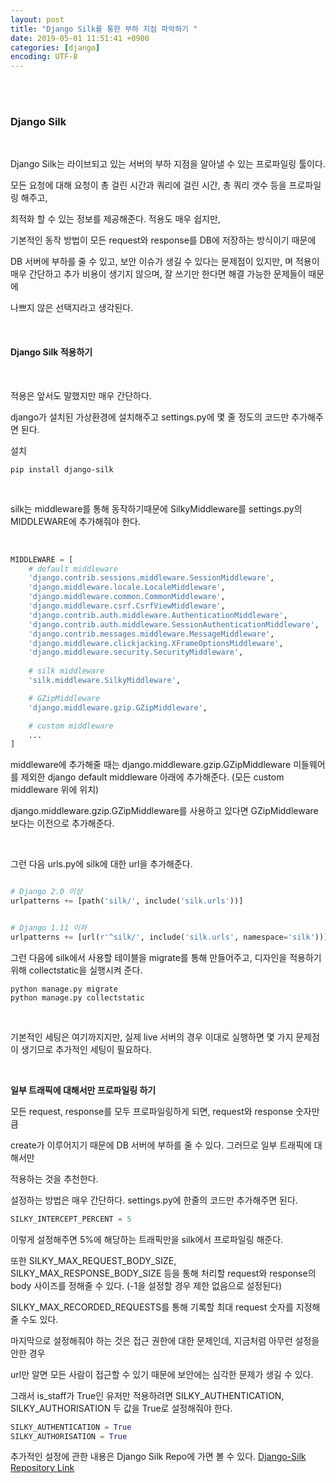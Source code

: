 ```yaml
---
layout: post
title: "Django Silk를 통한 부하 지점 파악하기 "
date: 2019-05-01 11:51:41 +0900
categories: [django]
encoding: UTF-8
---
```


<br>
<br>

### Django Silk

<br>

Django Silk는 라이브되고 있는 서버의 부하 지점을 알아낼 수 있는 프로파일링 툴이다. 

모든 요청에 대해 요청이 총 걸린 시간과 쿼리에 걸린 시간, 총 쿼리 갯수 등을 프로파일링 해주고, 

최적화 할 수 있는 정보를 제공해준다. 적용도 매우 쉽지만, 

기본적인 동작 방법이 모든 request와 response를 DB에 저장하는 방식이기 때문에 

DB 서버에 부하를 줄 수 있고, 보안 이슈가 생길 수 있다는 문제점이 있지만, 
며
적용이 매우 간단하고 추가 비용이 생기지 않으며, 잘 쓰기만 한다면 해결 가능한 문제들이 때문에 

나쁘지 않은 선택지라고 생각된다.



<br>


#### Django Silk 적용하기 

<br>

적용은 앞서도 말했지만 매우 간단하다. 

django가 설치된 가상환경에 설치해주고 settings.py에 몇 줄 정도의 코드만 추가해주면 된다.

설치
```shell
pip install django-silk
```

<br>

silk는 middleware를 통해 동작하기때문에 SilkyMiddleware를 settings.py의 MIDDLEWARE에 추가해줘야 한다. 

<br> 

```python
MIDDLEWARE = [
    # default middleware
    'django.contrib.sessions.middleware.SessionMiddleware',
    'django.middleware.locale.LocaleMiddleware',
    'django.middleware.common.CommonMiddleware',
    'django.middleware.csrf.CsrfViewMiddleware',
    'django.contrib.auth.middleware.AuthenticationMiddleware',
    'django.contrib.auth.middleware.SessionAuthenticationMiddleware',
    'django.contrib.messages.middleware.MessageMiddleware',
    'django.middleware.clickjacking.XFrameOptionsMiddleware',
    'django.middleware.security.SecurityMiddleware',
    
    # silk middleware
    'silk.middleware.SilkyMiddleware',

    # GZipMiddleware
    'django.middleware.gzip.GZipMiddleware',

    # custom middleware
    ...
]
```

middleware에 추가해줄 때는 django.middleware.gzip.GZipMiddleware 미들웨어를 제외한 django default middleware 아래에 추가해준다. (모든 custom middleware 위에 위치)

django.middleware.gzip.GZipMiddleware를 사용하고 있다면 GZipMiddleware보다는 이전으로 추가해준다.

<br>

그런 다음 urls.py에 silk에 대한 url을 추가해준다.

```python

# Django 2.0 이상
urlpatterns += [path('silk/', include('silk.urls'))]


# Django 1.11 이하
urlpatterns += [url(r'^silk/', include('silk.urls', namespace='silk'))]

```

그런 다음에 silk에서 사용할 테이블을 migrate를 통해 만들어주고, 디자인을 적용하기 위해 collectstatic을 실행시켜 준다.

```shell
python manage.py migrate
python manage.py collectstatic
```

<br>

기본적인 세팅은 여기까지지만, 실제 live 서버의 경우 이대로 실행하면 몇 가지 문제점이 생기므로 추가적인 세팅이 필요하다. 


<br>


**일부 트래픽에 대해서만 프로파일링 하기**

모든 request, response를 모두 프로파일링하게 되면, request와 response 숫자만큼 

create가 이루어지기 때문에 DB 서버에 부하를 줄 수 있다. 그러므로 일부 트래픽에 대해서만 

적용하는 것을 추천한다. 

설정하는 방법은 매우 간단하다. settings.py에 한줄의 코드만 추가해주면 된다.

```python
SILKY_INTERCEPT_PERCENT = 5
```

이렇게 설정해주면 5%에 해당하는 트래픽만을 silk에서 프로파일링 해준다.

또한 SILKY_MAX_REQUEST_BODY_SIZE, SILKY_MAX_RESPONSE_BODY_SIZE 등을 통해 처리할 request와 response의 body 사이즈를 정해줄 수 있다. (-1을 설정할 경우 제한 없음으로 설정된다)

SILKY_MAX_RECORDED_REQUESTS를 통해 기록할 최대 request 숫자를 지정해 줄 수도 있다.

마지막으로 설정해줘야 하는 것은 접근 권한에 대한 문제인데, 지금처럼 아무런 설정을 안한 경우

url만 알면 모든 사람이 접근할 수 있기 때문에 보안에는 심각한 문제가 생길 수 있다. 

그래서 is_staff가 True인 유저만 적용하려면 SILKY_AUTHENTICATION, SILKY_AUTHORISATION 두 값을 True로 설정해줘야 한다.

```python
SILKY_AUTHENTICATION = True  
SILKY_AUTHORISATION = True
```

추가적인 설정에 관한 내용은 Django Silk Repo에 가면 볼 수 있다.
[Django-Silk Repository Link](https://github.com/jazzband/django-silk)



<br>
<br>

